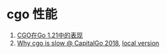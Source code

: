 # cgo 性能

1. [CGO在Go 1.21中的表现](CGO在Go1.21中的表现.md)
2. [Why cgo is slow @ CapitalGo 2018](https://speakerdeck.com/filosottile/why-cgo-is-slow-at-capitalgo-2018), [local version](Why_cgo_is_slow.pdf)
